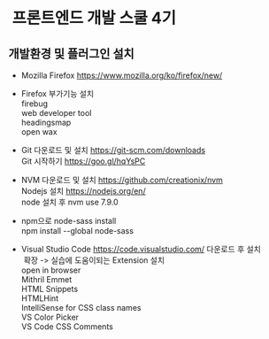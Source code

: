 #  프론트엔드 개발 스쿨 4기
## 개발환경 및 플러그인 설치 
* Mozilla Firefox <https://www.mozilla.org/ko/firefox/new/>  
* Firefox 부가기능 설치  
  firebug  
  web developer tool  
  headingsmap  
  open wax

* Git 다운로드 및 설치 <https://git-scm.com/downloads>  
  Git 시작하기 <https://goo.gl/hqYsPC>    
 
* NVM 다운로드 및 설치 <https://github.com/creationix/nvm>  
  Nodejs 설치 <https://nodejs.org/en/>  
  node 설치 후 nvm use 7.9.0  
  
* npm으로 node-sass install  
  npm install --global node-sass  

* Visual Studio Code <https://code.visualstudio.com/>  다운로드 후 설치  
  확장 -> 실습에 도움이되는 Extension 설치  
  open in browser   
  Mithril Emmet    
  HTML Snippets  
  HTMLHint    
  IntelliSense for CSS class names   
  VS Color Picker   
  VS Code CSS Comments  
 
